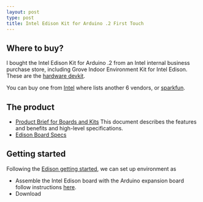 ```yaml
---
layout: post
type: post
title: Intel Edison Kit for Arduino .2 First Touch
---
```


## Where to buy?

I bought the Intel Edison Kit for Arduino .2 from an Intel internal business
purchase store, including Grove Indoor Environment Kit for Intel Edison. These
are the [hardware devkit](https://software.intel.com/en-us/iot/hardware/devkit).

You can buy one from
[Intel](http://www.intel.com/buy/us/en/product/emergingtechnologies/intel-edison-kit-462187)
where lists another 6 vendors, or
[sparkfun](https://www.sparkfun.com/products/13097).

## The product

* [Product Brief for Boards and
  Kits](http://www.intel.com/content/www/us/en/support/boards-and-kits/000005664.html)
  This document describes the features and benefits and high-level
  specifications.
* [Edison Board
  Specs](http://download.intel.com/support/edison/sb/edison_pb_331179002.pdf)

## Getting started

Following the [Edison getting
started](https://software.intel.com/en-us/iot/library/edison-getting-started),
we can set up environment as

* Assemble the Intel Edison board with the Arduino expansion board follow
  instructions
  [here](https://software.intel.com/en-us/assembling-intel-edison-board-with-arduino-expansion-board).
* Download
